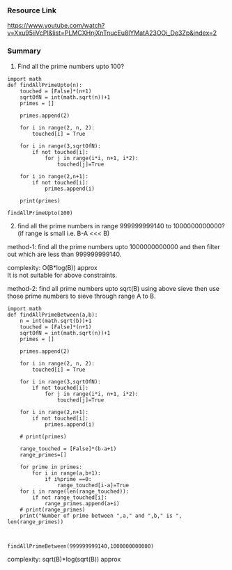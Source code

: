 ### Resource Link
https://www.youtube.com/watch?v=Xxu95iiVcPI&list=PLMCXHnjXnTnucEu8lYMatA23OOi_De3Zp&index=2

### Summary
1. Find all the prime numbers upto 100?

```
import math
def findAllPrimeUpto(n):
    touched = [False]*(n+1)
    sqrtOfN = int(math.sqrt(n))+1
    primes = []
    
    primes.append(2)
    
    for i in range(2, n, 2):
        touched[i] = True
    
    for i in range(3,sqrtOfN):
        if not touched[i]:
            for j in range(i*i, n+1, i*2):
                touched[j]=True
    
    for i in range(2,n+1):
        if not touched[i]:
            primes.append(i)
    
    print(primes)
    
findAllPrimeUpto(100)
```

2. find all the prime numbers in range 999999999140 to 1000000000000? (if range is small i.e. B-A <<< B)


method-1: find all the prime numbers upto 1000000000000 and then filter out which are less than 999999999140.

complexity: O(B*log(B)) approx <br>
It is not suitable for above constraints.


method-2: find all prime numbers upto sqrt(B) using above sieve then use those prime numbers to sieve through range A to B.

```
import math
def findAllPrimeBetween(a,b):
    n = int(math.sqrt(b))+1
    touched = [False]*(n+1)
    sqrtOfN = int(math.sqrt(n))+1
    primes = []
    
    primes.append(2)
    
    for i in range(2, n, 2):
        touched[i] = True
    
    for i in range(3,sqrtOfN):
        if not touched[i]:
            for j in range(i*i, n+1, i*2):
                touched[j]=True
    
    for i in range(2,n+1):
        if not touched[i]:
            primes.append(i)
    
    # print(primes)
    
    range_touched = [False]*(b-a+1)
    range_primes=[]
    
    for prime in primes:
        for i in range(a,b+1):
            if i%prime ==0:
                range_touched[i-a]=True
    for i in range(len(range_touched)):
        if not range_touched[i]:
            range_primes.append(a+i)
    # print(range_primes)
    print("Number of prime between ",a," and ",b," is ", len(range_primes))
        
        
    
findAllPrimeBetween(999999999140,1000000000000)
```

complexity: sqrt(B)*log(sqrt(B)) approx
